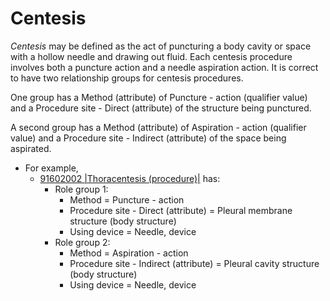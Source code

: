 # Centesis

_Centesis_ may be defined as the act of puncturing a body cavity or space with a hollow needle and drawing out fluid. Each centesis procedure involves both a puncture action and a needle aspiration action. It is correct to have two relationship groups for centesis procedures.

One group has a Method (attribute) of Puncture - action (qualifier value) and a Procedure site - Direct (attribute) of the structure being punctured.

A second group has a Method (attribute) of Aspiration - action (qualifier value) and a Procedure site - Indirect (attribute) of the space being aspirated.

* For example,
  * [91602002 |Thoracentesis (procedure)|](http://snomed.info/id/91602002) has:
    * Role group 1:
      * Method = Puncture - action
      * Procedure site - Direct (attribute) = Pleural membrane structure (body structure)
      * Using device = Needle, device
    * Role group 2:
      * Method = Aspiration - action
      * Procedure site - Indirect (attribute) = Pleural cavity structure (body structure)
      * Using device = Needle, device
